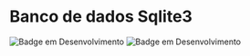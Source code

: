 # Banco de dados Sqlite3
![Badge em Desenvolvimento](http://img.shields.io/static/v1?label=STATUS&message=CONCLUIDO&color=#2ecc71&style=for-the-badge)
![Badge em Desenvolvimento](http://img.shields.io/static/v1?label=NODE.JS&message=FRAMEWORK&color=#2ecc71&style=for-the-badge)

